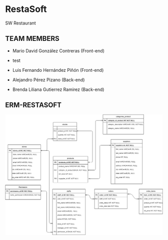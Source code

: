 # RestaSoft
SW Restaurant 

## TEAM MEMBERS

* Mario David González Contreras (Front-end)
* test 
* Luis Fernando Hernández Piñón (Front-end) 

* Alejandro Pérez Pizano (Back-end)
* Brenda Liliana Gutierrez Ramirez (Back-end)

## ERM-RESTASOFT
![](https://github.com/RestaSoft/RestaSoft/blob/dev/RestaSoft%20Diagram2.png?raw=true)
